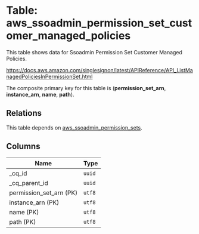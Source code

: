 # Table: aws_ssoadmin_permission_set_customer_managed_policies

This table shows data for Ssoadmin Permission Set Customer Managed Policies.

https://docs.aws.amazon.com/singlesignon/latest/APIReference/API_ListManagedPoliciesInPermissionSet.html

The composite primary key for this table is (**permission_set_arn**, **instance_arn**, **name**, **path**).

## Relations

This table depends on [aws_ssoadmin_permission_sets](aws_ssoadmin_permission_sets).

## Columns

| Name          | Type          |
| ------------- | ------------- |
|_cq_id|`uuid`|
|_cq_parent_id|`uuid`|
|permission_set_arn (PK)|`utf8`|
|instance_arn (PK)|`utf8`|
|name (PK)|`utf8`|
|path (PK)|`utf8`|